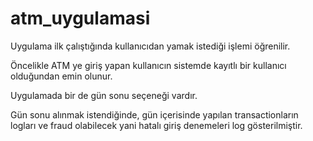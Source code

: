 # atm_uygulamasi

Uygulama ilk çalıştığında kullanıcıdan yamak istediği işlemi öğrenilir.
 
Öncelikle ATM ye giriş yapan kullanıcın sistemde kayıtlı bir kullanıcı olduğundan emin olunur.

Uygulamada bir de gün sonu seçeneği vardır. 

Gün sonu alınmak istendiğinde, gün içerisinde yapılan transactionların logları ve fraud olabilecek yani hatalı giriş denemeleri log gösterilmiştir. 
